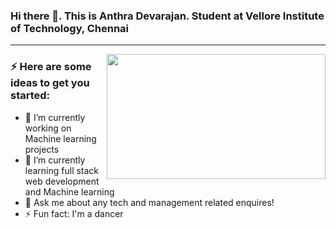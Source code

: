 ### Hi there 👋. This is Anthra Devarajan. Student at Vellore Institute of Technology, Chennai

<hr>
<!--
**AnthraDevarajan13/AnthraDevarajan13** is a ✨ _special_ ✨ repository because its `README.md` (this file) appears on your GitHub profile.
-->
<img align="right" width="350" height="200" src="https://cdn.dribbble.com/users/1951182/screenshots/4560823/800x600.gif">

### ⚡ Here are some ideas to get you started:

- 🔭 I’m currently working on Machine learning projects
- 🌱 I’m currently learning full stack web development and Machine learning
- 💬 Ask me about any tech and management related enquires!
- ⚡ Fun fact: I'm a dancer
<!---- 📫 How to reach me: ... 
- 🤔 I’m looking for help with ...
- 👯 I’m looking to collaborate on ...
- 😄 Pronouns: ...--->

